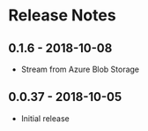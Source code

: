 # Release Notes

## 0.1.6 - 2018-10-08

* Stream from Azure Blob Storage

## 0.0.37 - 2018-10-05

* Initial release